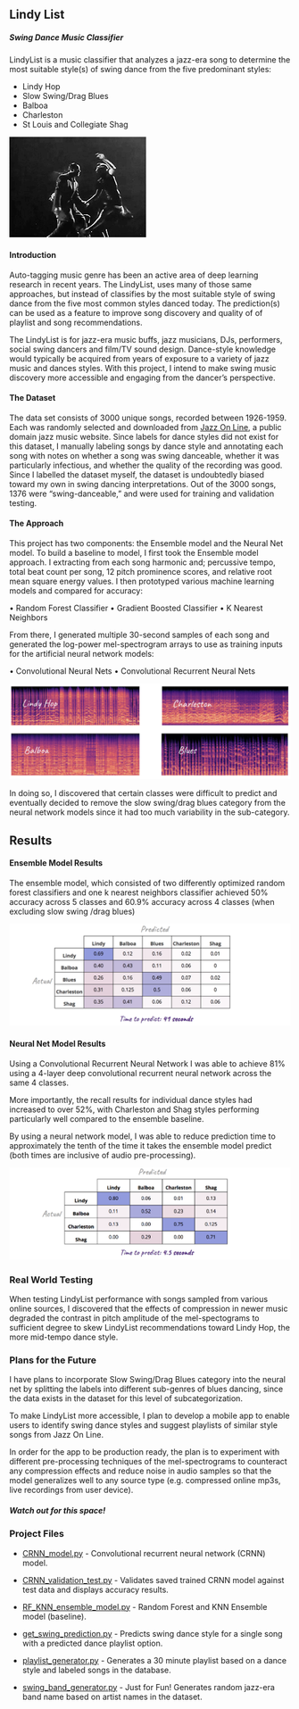 ## Lindy List
##### Swing Dance Music Classifier

LindyList is a music classifier that analyzes a jazz-era
song to determine the most suitable style(s) of swing dance
from the five predominant styles:

* Lindy Hop
* Slow Swing/Drag Blues
* Balboa
* Charleston
* St Louis and Collegiate Shag

![Lindy Hop](img/jean_lindy.gif?raw=true "Lindy Hop 1")

#### Introduction
Auto-tagging music genre has been an active area of deep learning research in recent years. The LindyList, uses many of those same approaches, but instead of classifies by the most suitable style of swing dance from the five most common styles danced today. The prediction(s) can be used as a feature to improve song discovery and quality of of playlist and song recommendations.

The LindyList is for jazz-era music buffs, jazz musicians, DJs, performers, social swing dancers and film/TV sound design. Dance-style knowledge would typically be acquired from years of exposure to a variety of jazz music and dances styles. With this project, I intend to make swing music discovery more accessible and engaging from the dancer’s perspective.

#### The Dataset
The data set consists of 3000 unique songs, recorded between 1926-1959. Each was randomly selected
and downloaded from [Jazz On Line](https://http://www.jazz-on-line.com/), a public domain jazz
music website. Since labels for dance styles did not exist for
this dataset, I manually labeling songs by dance style and annotating each song with notes on whether a song was swing danceable, whether it
was particularly infectious, and whether the quality of the
recording was good. Since I labelled the dataset myself,
the dataset is undoubtedly biased toward my own
in swing dancing interpretations. Out of the 3000
songs, 1376 were “swing-danceable,” and were used for
training and validation testing.

#### The Approach
This project has two components:  the Ensemble
model and the Neural Net model. To build a baseline to
model, I first took the Ensemble
model approach. I extracting from each song harmonic and;
percussive tempo, total beat count per song, 12 pitch prominence
scores, and relative root mean square energy values. I then
prototyped various machine learning models and compared
for accuracy:

• Random Forest Classifier
• Gradient Boosted Classifier
• K Nearest Neighbors

From there, I generated multiple 30-second samples of each song and generated the log-power mel-spectrogram arrays to use as training inputs for the artificial neural network models:

• Convolutional Neural Nets
• Convolutional Recurrent Neural Nets

![Lindy Hop](img/mel-specs.png?raw=true "Lindy Hop 1")

In doing so, I discovered that certain classes were difficult to
predict and eventually decided to remove the slow
swing/drag blues category from the neural network models since it had
too much variability in the sub-category.


## Results

#### Ensemble Model Results
The ensemble model, which consisted of two differently optimized random forest classifiers and one k nearest neighbors classifier achieved 50% accuracy across 5 classes and 60.9% accuracy across 4 classes (when excluding slow swing /drag blues)

![Ensemble Results](img/Ensemble_results.png?raw=true "Results Model 1")

#### Neural Net Model Results
Using a Convolutional Recurrent Neural Network I was able to achieve 81% using a 4-layer deep convolutional recurrent neural network across the same 4 classes.

More importantly, the recall results for individual dance styles had increased to over 52%, with Charleston and Shag styles performing particularly well compared to the ensemble baseline.

By using a neural network model, I was able to reduce prediction time to approximately the tenth of the time it takes the ensemble model predict (both times are inclusive of audio pre-processing).

![CRNN Results](img/CRNN_results.png?raw=true "Results Model 2")


### Real World Testing
When testing LindyList performance with songs sampled from various online
sources, I discovered that the effects of compression in
newer music degraded the contrast in pitch amplitude of the
mel-spectograms to sufficient degree to skew LindyList
recommendations toward Lindy Hop, the more mid-tempo
dance style.

### Plans for the Future
I have plans to incorporate Slow Swing/Drag Blues category into the neural net by splitting the labels into different sub-genres of blues dancing, since the data exists in the dataset for this level of subcategorization.

To make LindyList more accessible, I plan to develop a mobile app to enable users to identify swing dance styles and suggest playlists of similar style songs from Jazz On Line.

In order for the app to be production ready, the plan is to experiment with different pre-processing techniques of the mel-spectrograms to counteract any compression effects and reduce noise in audio samples so that the model generalizes well to any source type (e.g. compressed online mp3s, live recordings from user device).

##### Watch out for this space!

### Project Files
- [CRNN_model.py](https://github.com/lazell/jazz_music/blob/master/CRNN_model.py) - Convolutional recurrent neural network (CRNN) model.

- [CRNN_validation_test.py](https://github.com/lazell/jazz_music/blob/master/CRNN_validation_test.py) - Validates saved trained CRNN model against test data and displays accuracy results.

- [RF_KNN_ensemble_model.py](https://github.com/lazell/jazz_music/blob/master/RF_KNN_ensemble_model.py)  - Random Forest and KNN Ensemble model (baseline).

- [get_swing_prediction.py](https://github.com/lazell/jazz_music/blob/master/get_swing_prediction.py)  - Predicts swing dance style for a single song with a predicted dance playlist option.

- [playlist_generator.py](https://github.com/lazell/jazz_music/blob/master/playlist_generator.py)  - Generates a 30 minute playlist based on a dance style and labeled songs in the database.

- [swing_band_generator.py](https://github.com/lazell/jazz_music/blob/master/swing_band_generator.py)  - Just for Fun! Generates random jazz-era band name based on artist names in the dataset.
